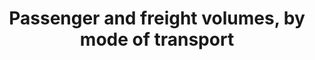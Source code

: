 ---
actual_indicator_available: 'Passenger Data: Passenger-kilometers by mode in millions;
  Freight Data - Metric tonnage of freight shipments by mode in millions.  '
actual_indicator_available_description: 'Passenger Data: Number of passengers multiplied
  by number of kilometers traveled; Freight Data: Tonnage of total freight shipped'
comments_and_limitations: Rail passenger-kilometer data are Amtrak only.  Commuter
  rail, light rail and subways are included under transit.  Amtrak data are a sum
  of the passenger-kilometer data for the twelve months of each calendar year.  Air
  passenger-kilometer data are for certified air carriers in domestic service.
computation_units: Passenger-kilometers, metric tonnes
data_non_statistical: false
date_metadata_updated: October 2017
date_of_national_source_publication: Passenger - July 2017, Freight - April 2017
disaggregation_categories: Mode of transportation
disaggregation_geography: United States - Passenger data includes travel in the United
  States.  Freight data includes domestic shipments and the U.S. portion of foreign
  shipments.
goal_meta_link: http://unstats.un.org/sdgs/files/metadata-compilation/Metadata-Goal-9.pdf
graph_title: US Passenger-Kilometers by Air in Millions
graph_type: line
has_metadata: true
indicator: 9.1.2
indicator_definition: 'Average parcel shipping time/parcel shipping time standards,
  by country, both for domestic and international parcel services, and by product:
  this is the level of reliability of domestic or international parcel delivery services
  and for different products exchanged between countries. This ratio is determined
  after dividing the average parcel shipping time by the standard shipping time expected
  for parcels delivery at the national or international level, and at the product
  level depending on data availability. An alternative way of computing a similar
  quality of service ratio would be to use the percentage of parcels actually delivered
  within the quality standard, i.e. within the standard for shipping times. The standard
  for shipping time is the expected end-to-end transit time and is often expressed
  as the posting day + one, two , three, four or five days depending on the country
  geography and distance between countries.'
indicator_name: Passenger and freight volumes, by mode of transport
indicator_sort_order: 09-01-02
indicator_variable: pass_vol_air
international_and_national_references: "Passenger Data \u2013 http://www.rita.dot.gov/bts/sites/rita.dot.gov.bts/files/publications/national_transportation_statistics/html/table_01_40_m.html\
  \ Freight Data \u2013 http://www.rita.dot.gov/bts/sites/rita.dot.gov.bts/files/subject_areas/freight_transportation/faf"
layout: indicator
method_of_computation: "Passenger data \u2013 number of passengers multiplied by the\
  \ distance traveled. Freight data \u2013 the Freight Analysis Framework incorporates\
  \ data from the 2012 Commodity Flow Survey, Transborder Freight Data, Foreign Trade\
  \ Statistics, and a combination of sources for individual sectors including agriculture,\
  \ energy extraction, construction, and other sectors. Both passenger and freight\
  \ data have been converted to metric units."
national_geographical_coverage: United States
periodicity: Annual and monthly data
permalink: /9-1-2/
published: true
rationale_interpretation: With the strong development of national and international
  e-commerce, the quality of the postal and parcels delivery services is becoming
  a major concern for millions of enterprises and consumers transacting online. It
  is sometimes considered as a major hurdle by these market players and one of the
  challenges for trade facilitation, particularly for micro, small and medium-size
  enterprises interested in internationalizing their activities.
reporting_status: complete
scheduled_update_by_national_source: Passenger - July 2018, Freight - Not currently
  scheduled
sdg_goal: 9
source_active_1: true
source_agency_staff_email_1: steven.beningo@dot.gov
source_agency_staff_name_1: Steven Beningo
source_agency_survey_dataset_1: "Passenger Data \u2013 Rail: BTS reporting to the\
  \ International Transport Forum derived from Amtrak monthly reports.  Other modes:\
  \ as cited in U.S. Department of Transportation, Bureau of Transportation Statistics,\
  \ National Transportation Statistics, table 1-40M, as of October 2017   Freight\
  \ Data \u2013 U.S. Department of Transportation, Bureau of Transportation Statistics\
  \ and Federal Highway Administration, Freight Analysis Framework, version 4, as\
  \ of October 2017."
source_notes_1: null
source_organisation_1: "Passenger Data \u2013 Rail: BTS reporting to the International\
  \ Transport Forum derived from Amtrak monthly reports.  Other modes: as cited in\
  \ U.S. Department of Transportation, Bureau of Transportation Statistics, National\
  \ Transportation Statistics, table 1-40M, as of October 2017   Freight Data \u2013\
  \ U.S. Department of Transportation, Bureau of Transportation Statistics and Federal\
  \ Highway Administration, Freight Analysis Framework, version 4, as of October 2017."
source_title_1: null
source_url_1: "Passenger Data \u2013 http://www.rita.dot.gov/bts/sites/rita.dot.gov.bts/files/publications/national_transportation_statistics/html/table_01_40_m.html\
  \ Freight Data \u2013 http://www.rita.dot.gov/bts/sites/rita.dot.gov.bts/files/subject_areas/freight_transportation/faf"
target: Develop quality, reliable, sustainable and resilient infrastructure, including
  regional and trans-border infrastructure, to support economic development and human
  well-being, with a focus on affordable and equitable access for all.
target_id: 9.1
time_period: 'Passenger Data: 2000-2015 passenger data (other than Amtrak data), 2000-2016
  Amtrak data; Freight Data: 2007 and 2012-2015'
title: Passenger and freight volumes, by mode of transport
un_custodial_agency: 'ICAO, ITF-OECD (Partnering Agencies: UPU, UNEP, UNECE)'
un_designated_tier: '1'
variable_description: null
variable_notes: null
---
